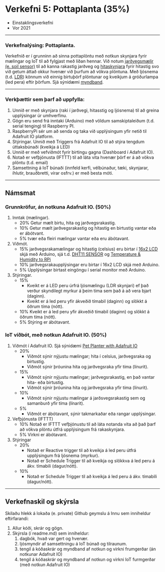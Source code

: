 # Verkefni 5: Pottaplanta (35%) 
- Einstaklingsverkefni <br>
- Vor 2021 <br>

---

### Verkefnalýsing:  Pottaplanta.

Verkefnið er í grunninn að sinna pottaplöntu með notkun skynjara fyrir mælingar og IoT til að fylgjast með líðan hennar. Við notum [jarðvegsmælir (e. soil sensor)](https://github.com/VESM3/H20/blob/master/Gogn/soilsensor.md) til að kanna rakastig jarðveg og [hitaskynjara](https://randomnerdtutorials.com/9-arduino-compatible-temperature-sensors-for-your-electronics-projects/) fyrir hitastig svo við getum áttað okkur hvenær við þurfum að vökva plöntuna. Með ljósnema (t.d. [LDR](https://create.arduino.cc/projecthub/tarantula3/using-an-ldr-sensor-with-arduino-807b1c)) könnum við einnig birtuþörf plöntunar og kveikjum á gróðurlampa (led pera) eftir þörfum. Sjá sýnidæmi [myndband](https://www.youtube.com/watch?v=YXDoPfLlGHs&feature=youtu.be). 

---

### Verkþættir sem þarf að uppfylla:

1. Unnið er með skynjara (raki í jarðvegi, hitasstig og ljósnema) til að greina upplýsingar úr umhverfinu.
1. Gögn eru send frá inntaki (Arduino) með völdum samskiptaleiðum (t.d. serial tenging) til Raspberry PI.
1. RaspberryPi sér um að senda og taka við upplýsingum yfir netið til Adafruit IO platform.
1. Stýringar. Unnið með Triggers frá Adafruit IO til að stýra tengdum úttaksbúnaði (kveikja á LED)
1. Unnið er með vefviðmót fyrir birtingu gagna (Dashboard í Adafruit IO).
1. Notað er vefþjónusta (IFTTT) til að láta vita hvenær þörf er á að vökva plöntu (t.d. email)
1. Samsettning á IoT búnaði (innfeld kerfi, vélbúnaður, tæki, skynjarar, íhlutir, brauðbretti, vírar osfrv.) er með besta móti.

---

## Námsmat

### Grunnkröfur, án notkuna Adafruit IO. (50%)

1. Inntak (mælingar). 
   - 20% Getur mælt birtu, hita og jarðvegsrakastig.
   - 10% Getur mælt jarðvegsrakastig og hitastig en birtustig vantar eða er ábótvant.
   -  5% tvær eða fleiri mælingar vantar eða eru ábótavant.
1. Viðmót. 
   - 15% jarðvegsrakamælingar og hitastig (celsius) eru birtar í [16x2 LCD](https://lastminuteengineers.com/arduino-1602-character-lcd-tutorial/) skjá með Arduino, sjá t.d. [DHT11 SENSOR](https://www.circuitbasics.com/how-to-set-up-the-dht11-humidity-sensor-on-an-arduino/) og [Temperature & Humidity to RPi](https://www.instructables.com/Sending-Temperature-Humidity-Data-From-Arduino-to-/)
   - 10% jarðvegsrakaupplýsingar eru birtar í 16x2 LCD skjá með Arduino.
   -  5% Upplýsingar birtast eingöngu í serial monitor með Arduino.
1. Stýringar.
   - 15% 
     - Kveikt er á LED peru úrfrá ljósmælingu (LDR skynjari) ef það verður skyndilegt myrkur á þeim tima sem það á að vera bjart (daginn).
     - Kveikt er á led peru yfir ákveðið tímabil (daginn) og slökkt á öðrum tíma (nótt).
   - 10% Kveikt er á led peru yfir ákveðið tímabil (daginn) og slökkt á öðrum tíma (nótt).
   - 5% Stýring er ábótavant.

### IoT viðbót, með notkun Adafruit IO. (50%)
1. Viðmót í Adafruit IO. Sjá sýnidæmi [Pet Planter with Adafruit IO](https://learn.adafruit.com/pyportal-pet-planter-with-adafruit-io/adafruit-io-setup)
   - 20%
      - Viðmót sýnir nýjustu mælingar; hita í celsíus, jarðvegsraka og birtustig.
      - Viðmót sýnir þróunina hita og jarðvegsraka yfir tíma (línurit). 
     <!--  - Viðmót sýnir meðaltal, há- og lággildi.  -->
   - 15%
      - Viðmót sýnir nýjustu mælingar; jarðvegsrakastig, en það vantar hita- eða birtustig.
      - Viðmót sýnir þróunina hita og jarðvegsraka yfir tíma (línurit). 
   - 10%
      - Viðmót sýnir nýjustu mælingar á jarðsvegsrakastig sem og samanburð yfir tíma (línarit).
   -  5%
      - Viðmót er ábótavant, sýnir takmarkaðar eða rangar upplýsingar.
1. Vefþjónusta (IFTTT)  
   - 10%  Notað er IFTTT vefþjónustu til að láta notanda vita að það þarf að vökva plöntu útfrá upplýsingum frá rakaskynjara.
   -  5%  Virkni er ábótavant.
1. Stýringar 
   - 20% 
      - Notað er Reactive trigger til að kveikja á led peru útfrá upplýsingum frá ljósnema (myrkur).
      - Notað er Schedule Trigger til að kveikja og slökkva á led peru á ákv. tímabili (dagur/nótt).
   - 10% 
      - Notað er Schedule Trigger til að kveikja á led peru á ákv. tímabili (dagur/nótt).
      
---

## Verkefnaskil og skýrsla

Skilaðu hlekk á lokaða (e. private) Github geymslu á Innu sem inniheldur eftirfarandi:

1. Allur kóði, skrár og gögn.
1. Skýrsla (í readme.md) sem inniheldur:
   1. dagbók, hvað var gert og hvenær.
   1. ljósmyndir af samsettningu á IoT búnað og tilraunum. 
   1. tengil á kóðaskrár og myndband af notkun og virkni frumgerðar (án notkunar Adafruit IO)
   1. tengil á kóðaskrár og myndband af notkun og virkni IoT furmgerðar (með notkun Adafruit IO)
  
